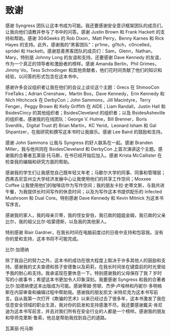 # 致谢

感谢 Syngress 团队让这本书成为可能。我还要感谢安全意识框架团队的成员们，让我向他们请教并参与了书中的问答。感谢 Justin Brown 和 Frank Hackett 的支持和帮助。感谢 304Geeks 的 Rob Dixon，Matt Perry，Benny Karnes 和 Rick Hayes 的支持。此外，感谢我的“黑客团队”：pr1me，gl1tch，c0ncelled，spridel 和 Hackett。感谢慈善黑客团队的成员们：Sam，Glenn，Nathan，Mary，特别是 Johnny Long 的友谊和支持。还要感谢 Dave Kennedy 的友谊，作为一个真正的领导者和激励者的榜样。感谢 Amanda Berlin，Phil Grimes，Jimmy Vo，Tess Schrodinger 和其他贡献者，他们花时间贡献了他们的知识和经验，以问答的形式包含在这本书中。

感谢许多会议组织者让我在他们的会议上谈论这个主题：Grecs 在 ShmooCon FireTalks；Adrian Crenshaw，Martin Bos，Dave Kennedy，Erin Kennedy 和 Nich Hitchcock 在 DerbyCon；John Sammons，Jill Macintyre，Terry Fenger，Peggy Brown 和 Kelly Griffith 在 AIDE；Liam Randall，Justin Hall 和 BsidesCincy 的其他组织者；BsidesCleveland 的组织者；以及 BsidesAsheville 的组织者。感谢我的在线团队：George V. Hulme，Bill Brenner，Boris Sverdlik，Digital Trust 的 Brian Martin，KC Yerid，Leonard Isham 和 Gal Shpantzer，在我研究和撰写这本书时让我娱乐。感谢 Lee Baird 的鼓励和支持。

感谢 John Sammons 让我与 Syngress 的好人联系在一起。感谢 Branden Miller，我与他共同在 BsidesCleveland 和 DerbyCon 上首次演讲这个主题。感谢我的合著者瓦莱丽·托马斯，在书已经开始后加入。感谢 Krista McCallister 在检查我的编辑和研究方面的帮助。

感谢我的学生们让我感觉自己既年轻又年老；马歇尔大学的同事、同事和管理层；西弗吉尼亚州立大学经济发展中心让我使用他们的共享工作空间；Moxxee Coffee 让我使用他们的咖啡店作为写作空间；我的朋友卡拉·史蒂文斯，与我共进午餐，为我提供长时间写作的休息时间；以及为写作这本书提供配乐的 Infected Mushroom 和 Dual Core。特别感谢 Dave Kennedy 和 Kevin Mitnick 为这本书写序言。

感谢我的家人，我的母亲贝蒂，我的侄女安伯，我已故的姐姐金姆，我已故的父亲比尔，我的祖父比尔·哈蒙德斯，以及我的其他家人。

特别感谢 Blair Gardner，在我长时间在电脑前度过的日夜中支持和包容我。没有你的爱和支持，这本书将不可能完成。

比尔·加德纳

除了我自己的努力之外，这本书的成功在很大程度上取决于许多其他人的鼓励和支持。感谢我的丈夫查德和孩子安德鲁以及莉莉，在我长时间坐在键盘前的时光里给予我的耐心和支持。我承诺现在要休息一下。特别感谢我的父母保存了我 7 岁时写的小故事书；希望这本书更加令人印象深刻。我要感谢 Syngress 和我的合著者比尔·加德纳使这本出版成为可能。感谢蒂姆·劳顿、杰伊·卢埃林和丹妮尔·多明格斯在内容审查和编辑过程中帮助我。感谢我的朋友凯文·米特尼克为这本书写前言。自从我第一次打开《欺骗的艺术》以来已经过去了很多年，这本书激发了我在信息安全领域的职业生涯，我对你的启发和支持感激不尽。我还要感谢戴夫·肯尼迪为这本书写前言，并且对我们所有在安全行业的人都是一个榜样。感谢我的朋友和导师克里斯·鲁索，他总是帮助我找到自己的道路。

瓦莱丽·托马斯
